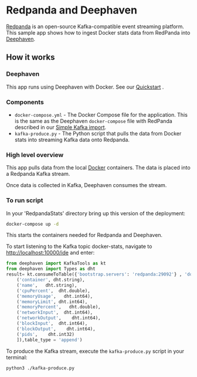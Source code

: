 # Redpanda and Deephaven

[Redpanda](https://vectorized.io/) is an open-source Kafka-compatible event streaming platform. This sample app shows how to ingest Docker stats data from RedPanda into [Deephaven](https://deephaven.io/).

## How it works

### Deephaven

This app runs using Deephaven with Docker. See our [Quickstart](https://deephaven.io/core/docs/tutorials/quickstart/) .

### Components

* `docker-compose.yml` - The Docker Compose file for the application. This is the same as the Deephaven `docker-compose` file with RedPanda described in our [Simple Kafka import](https://deephaven.io/core/docs/how-to-guides/kafka-simple/).
* `kafka-produce.py` - The Python script that pulls the data from Docker stats into streaming Kafka data onto Redpanda.

### High level overview

This app pulls data from the local [Docker](https://docs.docker.com/engine/reference/commandline/stats/) containers.
The data is placed into a Redpanda Kafka stream.

Once data is collected in Kafka, Deephaven consumes the stream.



### To run script


In your 'RedpandaStats' directory bring up this version of the deployment:

```bash
docker-compose up -d
```

This starts the containers needed for Redpanda and Deephaven.

To start listening to the Kafka topic docker-stats, navigate to [http://localhost:10000/ide](http://localhost:10000/ide/) and enter:

```python
from deephaven import KafkaTools as kt
from deephaven import Types as dht
result= kt.consumeToTable({'bootstrap.servers': 'redpanda:29092'} , 'docker-stats', key=kt.IGNORE, value=kt.json([
    ('container', dht.string),
    ('name',   dht.string),
    ('cpuPercent',  dht.double),
    ('memoryUsage',   dht.int64),
    ('memoryLimit', dht.int64),
    ('memoryPercent',   dht.double),
    ('networkInput',  dht.int64),
    ('networkOutput',    dht.int64),
    ('blockInput',  dht.int64),
    ('blockOutput',    dht.int64),
    ('pids',    dht.int32)
    ]),table_type = 'append')
  ```

To produce the Kafka stream, execute the `kafka-produce.py` script in your terminal:

  ```bash
  python3 ./kafka-produce.py
  ```

